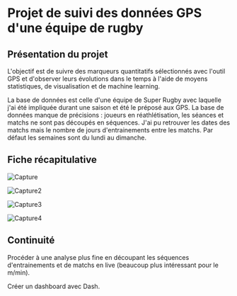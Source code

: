 # Projet de suivi des données GPS d'une équipe de rugby

## Présentation du projet

L'objectif est de suivre des marqueurs quantitatifs sélectionnés avec l'outil GPS et d'observer leurs évolutions dans le temps à l'aide de moyens statistiques, de visualisation et de machine learning.

La base de données est celle d'une équipe de Super Rugby avec laquelle j'ai été impliquée durant une saison et été le préposé aux GPS.
La base de données manque de précisions : joueurs en réathlétisation, les séances et matchs ne sont pas découpés en séquences. J'ai pu retrouver les dates des matchs mais le nombre de jours d'entrainements entre les matchs. Par défaut les semaines sont du lundi au dimanche.

## Fiche récapitulative
![Capture](https://user-images.githubusercontent.com/77809335/120209948-3bda9700-c1fd-11eb-91dd-95ac779bcf94.JPG) 

![Capture2](https://user-images.githubusercontent.com/77809335/120210162-793f2480-c1fd-11eb-9b60-5f5c39a03798.JPG)

![Capture3](https://user-images.githubusercontent.com/77809335/120210296-9f64c480-c1fd-11eb-82f1-f68b2970ed5d.JPG) 

![Capture4](https://user-images.githubusercontent.com/77809335/120210360-b1466780-c1fd-11eb-8388-8437622d7728.JPG)

## Continuité

Procéder à une analyse plus fine en découpant les séquences d'entrainements et de matchs en live (beaucoup plus intéressant pour le m/min).

Créer un dashboard avec Dash.
